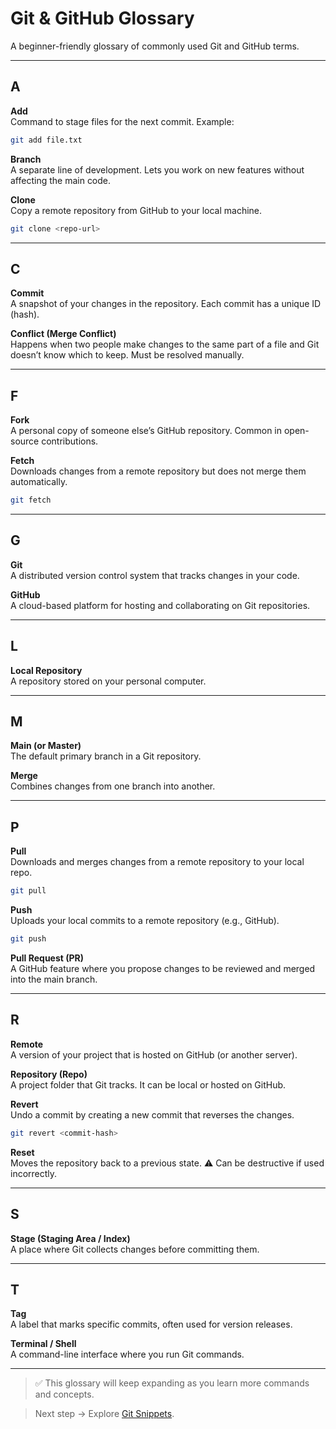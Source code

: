 # Git & GitHub Glossary

A beginner-friendly glossary of commonly used Git and GitHub terms.  

---

## A

**Add**  
Command to stage files for the next commit. Example:  
  ```bash
  git add file.txt
  ```

**Branch**  
A separate line of development. Lets you work on new features without affecting the main code.

**Clone**  
Copy a remote repository from GitHub to your local machine.
  ```bash
  git clone <repo-url>
  ```

---

## C

**Commit**  
A snapshot of your changes in the repository. Each commit has a unique ID (hash).

**Conflict (Merge Conflict)**  
Happens when two people make changes to the same part of a file and Git doesn’t know which to keep. Must be resolved manually.

---

## F

**Fork**  
A personal copy of someone else’s GitHub repository. Common in open-source contributions.

**Fetch**  
Downloads changes from a remote repository but does not merge them automatically.
  ```bash
  git fetch
  ```

---

## G

**Git**  
A distributed version control system that tracks changes in your code.

**GitHub**  
A cloud-based platform for hosting and collaborating on Git repositories.

---

## L

**Local Repository**  
A repository stored on your personal computer.

---

## M

**Main (or Master)**  
The default primary branch in a Git repository.

**Merge**  
Combines changes from one branch into another.

---

## P

**Pull**  
Downloads and merges changes from a remote repository to your local repo.
  ```bash
  git pull
  ```

**Push**  
Uploads your local commits to a remote repository (e.g., GitHub).
  ```bash
  git push
  ```

**Pull Request (PR)**  
A GitHub feature where you propose changes to be reviewed and merged into the main branch.

---

## R

**Remote**  
A version of your project that is hosted on GitHub (or another server).

**Repository (Repo)**  
A project folder that Git tracks. It can be local or hosted on GitHub.

**Revert**  
Undo a commit by creating a new commit that reverses the changes.
  ```bash
  git revert <commit-hash>
  ```

**Reset**  
Moves the repository back to a previous state. ⚠️ Can be destructive if used incorrectly.

---

## S

**Stage (Staging Area / Index)**  
A place where Git collects changes before committing them.

---

## T

**Tag**  
A label that marks specific commits, often used for version releases.

**Terminal / Shell**  
A command-line interface where you run Git commands.

---

> ✅ This glossary will keep expanding as you learn more commands and concepts.

> Next step → Explore [Git Snippets](https://github.com/Akshat7garg/GitSnippets/blob/main/snippets/create_repository.md).
